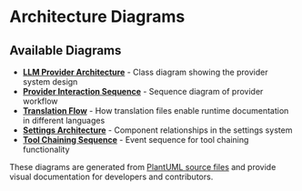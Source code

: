 # Architecture Diagrams

## Available Diagrams

- **[LLM Provider Architecture](./llm_provider_architecture.svg)** - Class diagram showing the provider system design
- **[Provider Interaction Sequence](./provider_interaction_sequence.svg)** - Sequence diagram of provider workflow
- **[Translation Flow](./i18n_translation_flow.svg)** - How translation files enable runtime documentation in different languages
- **[Settings Architecture](./settings_components_architecture.svg)** - Component relationships in the settings system
- **[Tool Chaining Sequence](./tool_chaining_events_sequence_v2.svg)** - Event sequence for tool chaining functionality

These diagrams are generated from [PlantUML source files](../puml/index.md) and provide visual documentation for developers and contributors.
